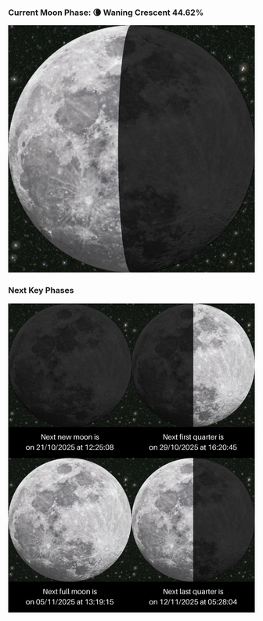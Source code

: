 ### Current Moon Phase: 🌘 Waning Crescent 44.62%
![Moon Phase](moonphase.png)
### Next Key Phases
![Gallery](gallery.png)